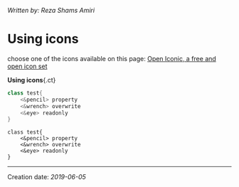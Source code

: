 _Written by: Reza Shams Amiri_
# Using icons

choose one of the icons available on this page: [Open Iconic, a free and open icon set][OIAFAOIS]

__Using icons__{.ct}
``` java
class test{
    <&pencil> property
    <&wrench> overwrite
    <&eye> readonly
}
```
``` uml
class test{
    <&pencil> property
    <&wrench> overwrite
    <&eye> readonly
}
```

* * *
Creation date: _2019-06-05_

[OIAFAOIS]: https://useiconic.com/open/